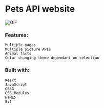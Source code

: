 # Pets API website

<img src="https://user-images.githubusercontent.com/32166124/143407796-a16b7b20-78b8-4086-a648-d3384ca2945d.gif" alt="GIF" />

### Features:

	Multiple pages
	Multiple picture APIs
	Animal facts
	Color changing theme dependant on selection

### Built with:

	React	
	JavaScript
	CSS3
	CSS Modules
	HTML5
	Git
